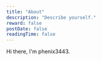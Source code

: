 ```yaml
---
title: "About"
description: "Describe yourself."
reward: false
postDate: false
readingTime: false
---
```


Hi there, I'm phenix3443.
